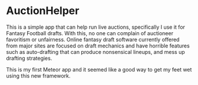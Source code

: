 AuctionHelper
=============
This is a simple app that can help run live auctions, specifically 
I use it for Fantasy Football drafts. With this, no one can complain
of auctioneer favoritism or unfairness. Online fantasy draft software
currently offered from major sites are focused on draft mechanics
and have horrible features such as auto-drafting that can produce
nonsensical lineups, and mess up drafting strategies.

This is my first Meteor app and it seemed like a good way to get my
feet wet using this new framework.
